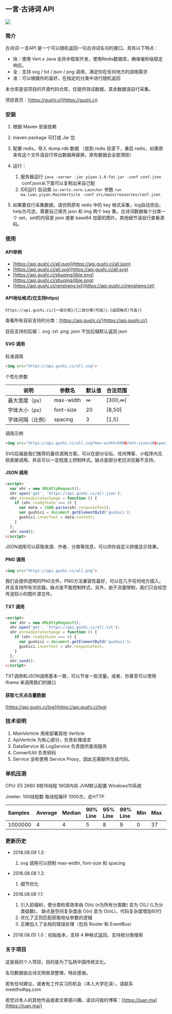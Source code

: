 ## 一言·古诗词 API

<img src="https://api.gushi.ci/all.svg">

### 简介

古诗词·一言API 是一个可以随机返回一句古诗词名句的接口。具有以下特点：

* 快：使用 Vert.x Java 全异步框架开发，使用Redis数据库，确保毫秒级稳定响应。
* 全：支持 svg / txt / json / png 调用，满足你在任何地方的调用需求
* 准：可以根据你的喜好，在指定的分类中进行随机返回

本仓库是该项目的开源代码仓库，仅提供测试数据，其余数据请自行采集。

项目首页：[https://gushi.ci](https://gushi.ci)


### 安装

1. 根据 Maven 安装依赖
2. maven package 可打成 Jar 包
3. 配置 redis，导入 dump.rdb 数据 （放到 redis 目录下，重启 redis，如果原来有这个文件请自行导出数据再替换，原有数据会全部清除）
4. 运行：
    1. 服务器运行 `java -server -jar yiyan-1.0-fat.jar -conf conf.json`  conf.json从下面可以复制出来自己配
    2. IDE运行 启动类 `io.vertx.core.Launcher` 参数 `run ma.luan.yiyan.MainVerticle -conf src/main/resources/conf.json`
        
5. 如果要自行采集数据，请仿照原有 redis 中的 key 格式采集，log自动添加，help为可选，需要自己填充 json 和 img 两个 key 集。古诗词数据每个分类一个 set，set的内容是 json 或者 base64 加密的图片。其他细节请自行查看源码。

### 使用

#### API举例

* [https://api.gushi.ci/all.json](https://api.gushi.ci/all.json)
* [https://api.gushi.ci/all.svg](https://api.gushi.ci/all.svg)
* [https://api.gushi.ci/shuqing/libie.png](https://api.gushi.ci/shuqing/libie.png)
* [https://api.gushi.ci/rensheng.txt](https://api.gushi.ci/rensheng.txt)

#### API地址格式(仅支持https)

`https://api.gushi.ci/{一级分类}/{二级分类(可选)}.{返回格式(可选)}`

查看所有目前支持的分类：[https://api.gushi.ci/](https://api.gushi.ci/)

目前支持的后缀：.svg .txt .png .json 不加后缀默认返回 json

#### SVG 调用

标准调用
```html
<img src="https://api.gushi.ci/all.svg">
```

个性化参数

| 说明 | 参数名 | 默认值 | 合法范围 |
| --- | --- | --- | --- |
| 最大宽度（px） | max-width | ∞ | [300,∞] |
| 字体大小（px） | font-size | 20 | [8,50] |
| 字体间隔（比例） | spacing | 3 | [1,5] |

调用示例
```html
<img src="https://api.gushi.ci/all.svg?max-width=500&font-size=18&spacing=4">
```

SVG后缀是我们推荐的最优调用方案，可以在部分论坛、任何博客、小程序内无损直接调用，并且可以一定程度上控制样式。缺点是部分老旧浏览器不支持。

#### JSON 调用

```html
<script>
  var xhr = new XMLHttpRequest();
  xhr.open('get', 'https://api.gushi.ci/all.json');
  xhr.onreadystatechange = function () {
    if (xhr.readyState === 4) {
      var data = JSON.parse(xhr.responseText);
      var gushici = document.getElementById('gushici');
      gushici.innerText = data.content;
    }
  };
  xhr.send();
</script>
```

JSON调用可以获取来源、作者、分类等信息，可以供你自定义拼接显示效果。

#### PNG 调用

```html
<img src="https://api.gushi.ci/all.png">
```

我们会提供透明的PNG文件。PNG方法兼容性最好，可以在几乎任何地方插入。并且支持所有浏览器。缺点是不能控制样式，另外，由于流量限制，我们只会给您传送较小的图片源文件。

#### TXT 调用

```html
<script>
  var xhr = new XMLHttpRequest();
  xhr.open('get', 'https://api.gushi.ci/all.txt');
  xhr.onreadystatechange = function () {
    if (xhr.readyState === 4) {
      var gushici = document.getElementById('gushici');
      gushici.innerText = xhr.responseText;
    }
  };
  xhr.send();
</script>
```

TXT调用和JSON调用基本一致，可以节省一些流量。或者，你甚至可以使用 iframe 来调用我们的接口

#### 获取七天点击量数据
[https://api.gushi.ci/log](https://api.gushi.ci/log)


### 技术说明

1. MainVerticle 用来部署其他 Verticle
2. ApiVerticle 为核心部分，负责处理请求
3. DataService 和 LogService 负责提供查询服务
4. ConvertUtil 负责转码
5. Service 没有使用 Service Proxy，因此无需额外生成代码。
 
 
### 单机压测

CPU: E5 2660 8核16线程 16GB内存 JVM默认配置 Windows10系统 

Jmeter: 100线程数 每线程循环 1000次，走HTTP

| Samples | Average | Median | 90% Line | 95% Line | 99% Line | Min | Max | Error % | Throughput/sec | Received KB/sec | Sent KB/sec |
| :--- | :--- | :--- | :--- | :--- | :--- | :--- | :--- | :--- | :--- | :--- | :--- |
| 1000000 | 4 | 4 | 5 | 8 | 9 | 0 | 37 | 0.00% | 20458.68 | 3622.91 | 2497.4 |
 

### 更新历史

* 2018.08.09 1.3:
  1. svg 调用可以控制 max-width, font-size 和 spacing

* 2018.08.08 1.2:
  1. 细节优化 

* 2018.08.06 1.1: 
  1. 引入前缀树，使分类检索效率由 O(n) (n为所有分类数) 变为 O(L) (L为分类级数)。
  缺点是空间复杂度由 O(n) 变为 O(nL)，代码复杂度增加60行
  2. 优化了正则匹配获取地址参数的逻辑
  3. 正确加入了全局的错误处理（包括 Router 和 EventBus）
* 2018.08.05 1.0：初始版本，支持 4 种格式返回，支持按分类搜索 



### 关于项目

这是我的个人项目，目的是为了弘扬中国传统文化。

名句数据由古诗文网收录整理，特此感谢。

若有任何建议，或者有工作实习的机会（本人大学在读），请联系 meetlhx#qq.com

若您对本人的其他作品或者文章感兴趣，请访问我的博客：[https://luan.ma](https://luan.ma/)
